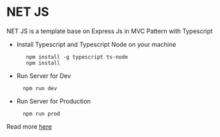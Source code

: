 # NET JS
NET JS is a template base on Express Js in MVC Pattern with Typescript


+ Install Typescript and Typescript Node on your machine

   ```
      npm install -g typescript ts-node
      npm install
   ```

+ Run Server for Dev

  ```
    npm run dev
  ```

+ Run Server for Production

    ```
      npm run prod
    ```
    
Read more [here](https://github.com/nguyenlethanhkhoa/net-js/wiki/How-I-build-it-%3F)
